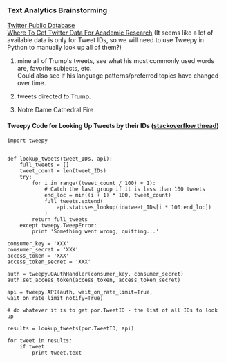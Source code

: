 ### Text Analytics Brainstorming

[Twitter Public Database](https://www.docnow.io/catalog/)  
[Where To Get Twitter Data For Academic Research](https://gwu-libraries.github.io/sfm-ui/posts/2017-09-14-twitter-data)
(It seems like a lot of available data is only for Tweet IDs, so we will need to use Tweepy in Python to manually look up all of them?)

1) mine all of Trump's tweets, see what his most commonly used words are, favorite subjects, etc.  
Could also see if his language patterns/preferred topics have changed over time. 

2) tweets directed *to* Trump.

3) Notre Dame Cathedral Fire

#### Tweepy Code for Looking Up Tweets by their IDs ([stackoverflow thread](https://stackoverflow.com/questions/44581647/retrieving-a-list-of-tweets-using-tweet-id-in-tweepy))
```
import tweepy


def lookup_tweets(tweet_IDs, api):
    full_tweets = []
    tweet_count = len(tweet_IDs)
    try:
        for i in range((tweet_count / 100) + 1):
            # Catch the last group if it is less than 100 tweets
            end_loc = min((i + 1) * 100, tweet_count)
            full_tweets.extend(
                api.statuses_lookup(id=tweet_IDs[i * 100:end_loc])
            )
        return full_tweets
    except tweepy.TweepError:
        print 'Something went wrong, quitting...'

consumer_key = 'XXX'
consumer_secret = 'XXX'
access_token = 'XXX'
access_token_secret = 'XXX'

auth = tweepy.OAuthHandler(consumer_key, consumer_secret)
auth.set_access_token(access_token, access_token_secret)

api = tweepy.API(auth, wait_on_rate_limit=True, wait_on_rate_limit_notify=True)

# do whatever it is to get por.TweetID - the list of all IDs to look up

results = lookup_tweets(por.TweetID, api)

for tweet in results:
    if tweet:
        print tweet.text
```
